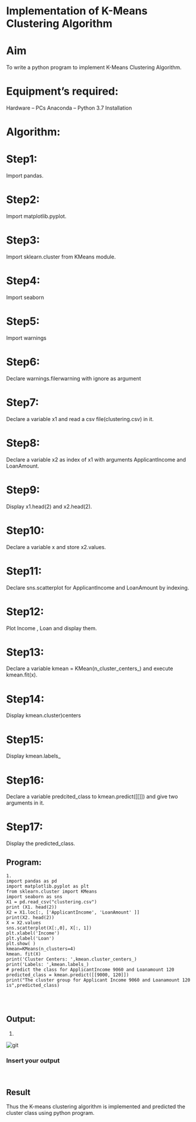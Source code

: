# Implementation of K-Means Clustering Algorithm
# Aim
To write a python program to implement K-Means Clustering Algorithm.

# Equipment’s required:
Hardware – PCs
Anaconda – Python 3.7 Installation
# Algorithm:
# Step1:
Import pandas.

# Step2:
Import matplotlib.pyplot.

# Step3:
Import sklearn.cluster from KMeans module.

# Step4:
Import seaborn

# Step5:
Import warnings

# Step6:
Declare warnings.filerwarning with ignore as argument

# Step7:
Declare a variable x1 and read a csv file(clustering.csv) in it.

# Step8:
Declare a variable x2 as index of x1 with arguments ApplicantIncome and LoanAmount.

# Step9:
Display x1.head(2) and x2.head(2).

# Step10:
Declare a variable x and store x2.values.

# Step11:
Declare sns.scatterplot for ApplicantIncome and LoanAmount by indexing.

# Step12:
Plot Income , Loan and display them.

# Step13:
Declare a variable kmean = KMean(n_cluster_centers_) and execute kmean.fit(x).

# Step14:
Display kmean.cluster)centers

# Step15:
Display kmean.labels_

# Step16:
Declare a variable predcited_class to kmean.predict([[]]) and give two arguments in it.

# Step17:
Display the predicted_class.


## Program:
```
1.
import pandas as pd
import matplotlib.pyplot as plt
from sklearn.cluster import KMeans
import seaborn as sns
X1 = pd.read_csv("clustering.csv")
print (X1. head(2))
X2 = X1.loc[:, ['ApplicantIncome', 'LoanAmount' ]]
print(X2. head(2))
X = X2.values
sns.scatterplot(X[:,0], X[:, 1])
plt.xlabel('Income')
plt.ylabel('Loan')
plt.show( )
kmean=KMeans(n_clusters=4)
kmean. fit(X)
print('Cluster Centers: ',kmean.cluster_centers_)
print('Labels: ',kmean.labels_)
# predict the class for ApplicantIncome 9060 and Loanamount 120
predicted_class = kmean.predict([[9000, 120]])
print("The cluster group for Applicant Income 9060 and Loanamount 120 is",predicted_class)




```
## Output:

1.
![git](clustering.png)



### Insert your output

<br>

## Result
Thus the K-means clustering algorithm is implemented and predicted the cluster class using python program.
